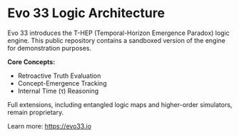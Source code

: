 # Evo 33 Logic Architecture

Evo 33 introduces the T-HEP (Temporal-Horizon Emergence Paradox) logic engine. This public repository contains a sandboxed version of the engine for demonstration purposes.

**Core Concepts:**
- Retroactive Truth Evaluation
- Concept-Emergence Tracking
- Internal Time (τ) Reasoning

Full extensions, including entangled logic maps and higher-order simulators, remain proprietary.

Learn more: https://evo33.io
